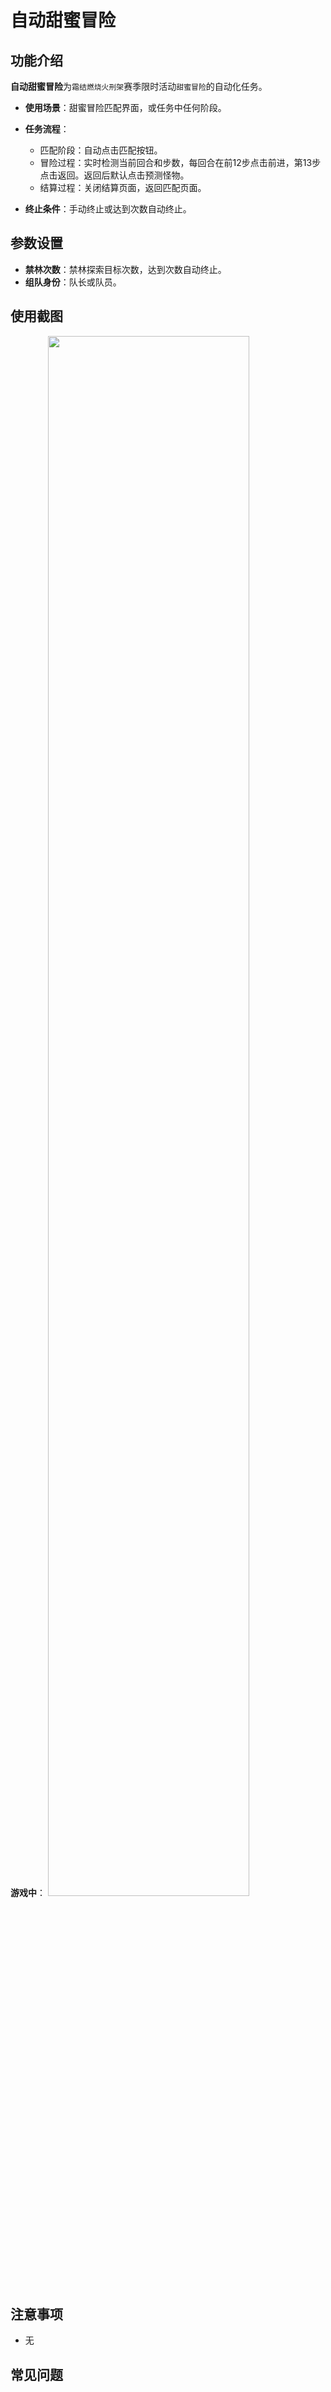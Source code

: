 # 自动甜蜜冒险

## 功能介绍 <Badge type="tip" text="Introduction" />

**自动甜蜜冒险**为`霜结燃烧火刑架`赛季限时活动`甜蜜冒险`的自动化任务。

- **使用场景**：甜蜜冒险匹配界面，或任务中任何阶段。
- **任务流程**：
  - 匹配阶段：自动点击匹配按钮。
  - 冒险过程：实时检测当前回合和步数，每回合在前12步点击前进，第13步点击返回。返回后默认点击预测怪物。
  - 结算过程：关闭结算页面，返回匹配页面。

- **终止条件**：手动终止或达到次数自动终止。

## 参数设置 <Badge type="tip" text="Settings" />

- **禁林次数**：禁林探索目标次数，达到次数自动终止。
- **组队身份**：队长或队员。

## 使用截图 <Badge type="tip" text="Screenshots" />
**游戏中**：
<img src="/features/sweetadventure/adventure.png" style="width:80%;"/>

## 注意事项 <Badge type="warning" text="Note" />

- 无

## 常见问题 <Badge type="danger" text="questions" />
